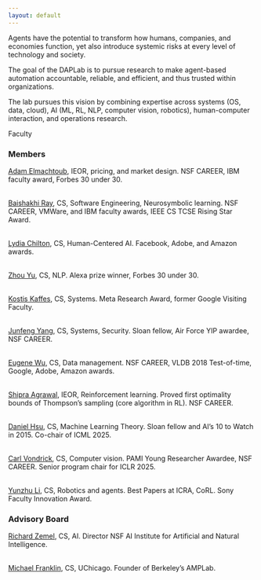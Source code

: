 ```yaml
---
layout: default
---
```


Agents have the potential to transform how humans, companies, and economies function, yet also introduce systemic risks at every level of technology and society.

The goal of the DAPLab is to pursue research to make agent-based automation accountable, reliable, and efficient, and thus trusted within organizations.

The lab pursues this vision by combining expertise across systems (OS, data, cloud), AI (ML, RL, NLP, computer vision, robotics), human-computer interaction, and operations research.

Faculty

<H3>Members</H3>

<a href="https://www.columbia.edu/~ae2516/" target="_blank" rel="noopener noreferrer">Adam Elmachtoub</a>, IEOR, pricing, and market design. NSF CAREER, IBM faculty award, Forbes 30 under 30.<br><br>

<a href="http://rayb.info" target="_blank" rel="noopener noreferrer">Baishakhi Ray</a>, CS, Software Engineering, Neurosymbolic learning. NSF CAREER, VMWare, and IBM faculty awards, IEEE CS TCSE Rising Star Award.<br><br>

<a href="https://www.cs.columbia.edu/~chilton/chilton.html" target="_blank" rel="noopener noreferrer">Lydia Chilton</a>, CS, Human-Centered AI. Facebook, Adobe, and Amazon awards.<br><br>

<a href="https://www.cs.columbia.edu/~zhouyu/" target="_blank" rel="noopener noreferrer">Zhou Yu</a>, CS, NLP. Alexa prize winner, Forbes 30 under 30.<br><br>

<a href="https://www.cs.columbia.edu/~kkaffes/index.html" target="_blank" rel="noopener noreferrer">Kostis Kaffes</a>, CS, Systems. Meta Research Award, former Google Visiting Faculty.<br><br>

<a href="https://www.cs.columbia.edu/~junfeng/" target="_blank" rel="noopener noreferrer">Junfeng Yang</a>, CS, Systems, Security. Sloan fellow, Air Force YIP awardee, NSF CAREER.<br><br>

<a href="https://eugenewu.net" target="_blank" rel="noopener noreferrer">Eugene Wu</a>, CS, Data management. NSF CAREER, VLDB 2018 Test-of-time, Google, Adobe, Amazon awards.<br><br>

<a href="http://columbia.edu/~sa3305" target="_blank" rel="noopener noreferrer">Shipra Agrawal</a>, IEOR, Reinforcement learning. Proved first optimality bounds of Thompson’s sampling (core algorithm in RL). NSF CAREER.<br><br>

<a href="https://www.cs.columbia.edu/~djhsu/" target="_blank" rel="noopener noreferrer">Daniel Hsu</a>, CS, Machine Learning Theory. Sloan fellow and AI’s 10 to Watch in 2015. Co-chair of ICML 2025.<br><br>

<a href="https://example.com" target="_blank" rel="noopener noreferrer">Carl Vondrick</a>, CS, Computer vision. PAMI Young Researcher Awardee, NSF CAREER. Senior program chair for ICLR 2025.<br><br>

<a href="https://www.cs.columbia.edu/~vondrick/" target="_blank" rel="noopener noreferrer">Yunzhu Li</a>, CS, Robotics and agents. Best Papers at ICRA, CoRL. Sony Faculty Innovation Award.<br><be>






<H3>Advisory Board</H3>

<a href="https://www.cs.columbia.edu/~zemel/" target="_blank" rel="noopener noreferrer">Richard Zemel</a>, CS, AI. Director NSF AI Institute for Artificial and Natural Intelligence.<br><br>

<a href="https://cs.uchicago.edu/people/michael-franklin/" target="_blank" rel="noopener noreferrer">Michael Franklin</a>, CS, UChicago. Founder of Berkeley’s AMPLab.<br><br>

